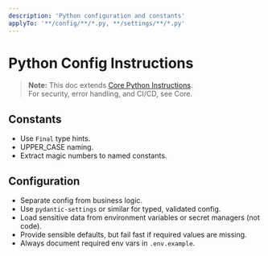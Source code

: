 ```yaml
---
description: 'Python configuration and constants'
applyTo: '**/config/**/*.py, **/settings/**/*.py'
---
```


# Python Config Instructions

> **Note:** This doc extends [Core Python Instructions](python-core.instructions.md).  
> For security, error handling, and CI/CD, see Core.

## Constants
- Use `Final` type hints.
- UPPER_CASE naming.
- Extract magic numbers to named constants.

## Configuration
- Separate config from business logic.
- Use `pydantic-settings` or similar for typed, validated config.
- Load sensitive data from environment variables or secret managers (not code).
- Provide sensible defaults, but fail fast if required values are missing.
- Always document required env vars in `.env.example`.